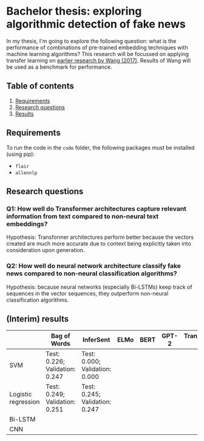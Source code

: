 # Bachelor thesis: exploring algorithmic detection of fake news
In my thesis, I'm going to explore the following question: what is the performance of combinations of pre-trained embedding techniques with machine learning algorithms?
This research will be focussed on applying transfer learning on [earlier research by Wang (2017)](https://arxiv.org/abs/1705.00648). Results of Wang will be used as a benchmark for performance. 

## Table of contents
1. [Requirements](#requirements)
2. [Research questions](#rq)
3. [Results](#results)

<a name="requirements"/>

## Requirements
To run the code in the `code` folder, the following packages must be installed (using pip):
- `flair`
- `allennlp`

<a name="rq"/>

## Research questions
### Q1: How well do Transformer architectures capture relevant information from text compared to non-neural text embeddings?
Hypothesis: Transformer architectures perform better because the vectors created are much more accurate due to context being explicitly taken into consideration upon generation.

### Q2: How well do neural network architecture classify fake news compared to non-neural classification algorithms?
Hypothesis: because neural networks (especially Bi-LSTMs) keep track of sequences in the vector sequences, they outperform non-neural classification algorithms.

<a name="results"/>

## (Interim) results
|                     | Bag of Words                   | InferSent                      | ELMo | BERT | GPT-2 | Transformer-XL | MT-DNN |
|---------------------|--------------------------------|--------------------------------|------|------|-------|----------------|--------|
| SVM                 | Test: 0.226; Validation: 0.247 | Test: 0.000; Validation: 0.000 |      |      |       |                |        |
| Logistic regression | Test: 0.249; Validation: 0.251 | Test: 0.245; Validation: 0.247 |      |      |       |                |        |
| Bi-LSTM             |                                |                                |      |      |       |                |        |
| CNN                 |                                |                                |      |      |       |                |        |
